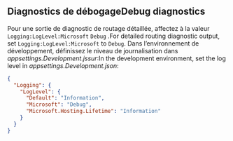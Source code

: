 ## <a name="debug-diagnostics"></a><span data-ttu-id="ef8a9-101">Diagnostics de débogage</span><span class="sxs-lookup"><span data-stu-id="ef8a9-101">Debug diagnostics</span></span>

<span data-ttu-id="ef8a9-102">Pour une sortie de diagnostic de routage détaillée, affectez à la valeur `Logging:LogLevel:Microsoft` `Debug` .</span><span class="sxs-lookup"><span data-stu-id="ef8a9-102">For detailed routing diagnostic output, set `Logging:LogLevel:Microsoft` to `Debug`.</span></span> <span data-ttu-id="ef8a9-103">Dans l’environnement de développement, définissez le niveau de journalisation dans *appsettings.Development.jssur*:</span><span class="sxs-lookup"><span data-stu-id="ef8a9-103">In the development environment, set the log level in *appsettings.Development.json*:</span></span>

```json
{
  "Logging": {
    "LogLevel": {
      "Default": "Information",
      "Microsoft": "Debug",
      "Microsoft.Hosting.Lifetime": "Information"
    }
  }
}
```
